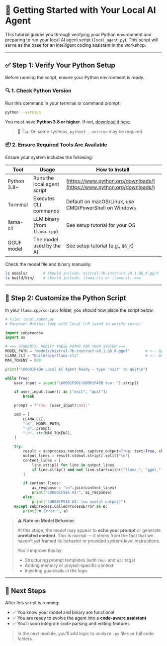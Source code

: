 # 🤪 Getting Started with Your Local AI Agent

This tutorial guides you through verifying your Python environment and preparing to run your local AI agent script (`local_agent.py`). This script will serve as the base for an intelligent coding assistant in the workshop.

---

## ✅ Step 1: Verify Your Python Setup

Before running the script, ensure your Python environment is ready.

### 🔍 1. Check Python Version

Run this command in your terminal or command prompt:

```bash
python --version
```

You must have **Python 3.8 or higher**. If not, [download it here](https://www.python.org/downloads/).

> 🧠 Tip: On some systems, `python3 --version` may be required.

### 📦 2. Ensure Required Tools Are Available

Ensure your system includes the following:

| Tool        | Usage                         | How to Install                                                         |
| ----------- | ----------------------------- | ---------------------------------------------------------------------- |
| Python 3.8+ | Runs the local agent script   | [https://www.python.org/downloads/](https://www.python.org/downloads/) |
| Terminal    | Executes CLI commands         | Default on macOS/Linux, use CMD/PowerShell on Windows                  |
| llama-cli   | LLM binary (from `llama.cpp`) | See setup tutorial for your OS                                         |
| GGUF model  | The model used by the AI      | See setup tutorial (e.g., `Q6_K`)                                      |

Check the model file and binary manually:

```bash
ls models/       # Should include: mistral-7b-instruct-v0.1.Q6_K.gguf
ls build/bin/    # Should include: llama-cli or llama-cli.exe
```

---

## 🧠 Step 2: Customize the Python Script

In your `llama.cpp/scripts` folder, you should now place the script below.

```python
# File: local_agent.py
# Purpose: Minimal loop with local LLM (used to verify setup)

import subprocess
import os

# === STUDENTS: MODIFY THESE PATHS FOR YOUR SYSTEM ===
MODEL_PATH = "models/mistral-7b-instruct-v0.1.Q6_K.gguf"       # <-- Update if different
LLAMA_CLI = "build/bin/llama-cli"                              # <-- Use .exe on Windows if needed
MAX_TOKENS = 800

print("\U0001F4DA Local AI Agent Ready — type 'exit' to quit\n")

while True:
    user_input = input("\U0001F9D1‍\U0001F4BB You: ").strip()

    if user_input.lower() in ["exit", "quit"]:
        break

    prompt = f"You: {user_input}\nAI:"

    cmd = [
        LLAMA_CLI,
        "-m", MODEL_PATH,
        "-p", prompt,
        "-n", str(MAX_TOKENS),
    ]

    try:
        result = subprocess.run(cmd, capture_output=True, text=True, check=True)
        output_lines = result.stdout.strip().split("\n")
        content_lines = [
            line.strip() for line in output_lines
            if line.strip() and not line.startswith(("llama_", "ggml_", "main:", "load:", "print_info:"))
        ]

        if content_lines:
            ai_response = "\n".join(content_lines)
            print("\U0001F916 AI:", ai_response)
        else:
            print("\U0001F916 AI: (no useful output)")
    except subprocess.CalledProcessError as e:
        print("❌ Error:", e)
```

> ⚠️ **Note on Model Behavior**:
>
> At this stage, the model may appear to **echo your prompt** or generate **unrelated content**. This is normal — it stems from the fact that we haven't yet framed its behavior or provided system-level instructions.
>
> You'll improve this by:
>
> - Structuring prompt templates (with `You:` and `AI:` tags)
> - Adding memory or project-specific context
> - Injecting guardrails in the logic

---

## 🤪 Next Steps

After this script is running:

- ✅ You know your model and binary are functional
- ✅ You are ready to evolve the agent into a **code-aware assistant**
- ✅ You’ll soon integrate code parsing and editing features

> In the next module, you’ll add logic to analyze `.py` files or full code folders.
